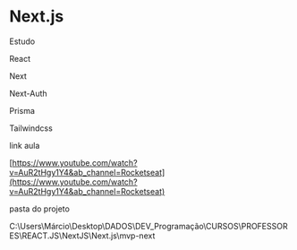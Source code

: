 # Next.js
 Estudo 

React 

Next 

Next-Auth

Prisma

Tailwindcss

link aula

[https://www.youtube.com/watch?v=AuR2tHgy1Y4&ab_channel=Rocketseat](https://www.youtube.com/watch?v=AuR2tHgy1Y4&ab_channel=Rocketseat)

pasta do projeto

C:\Users\Márcio\Desktop\DADOS\DEV_Programação\CURSOS\PROFESSORES\REACT.JS\NextJS\Next.js\mvp-next